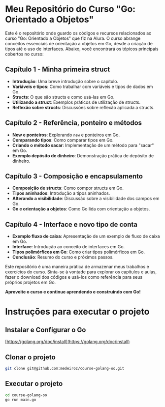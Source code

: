 # Meu Repositório do Curso "Go: Orientado a Objetos"

Este é o repositório onde guardo os códigos e recursos relacionados ao curso "Go: Orientado a Objetos" que fiz na Alura. O curso abrange conceitos essenciais de orientação a objetos em Go, desde a criação de tipos até o uso de interfaces. Abaixo, você encontrará os tópicos principais cobertos no curso:

## Capítulo 1 - Minha primeira struct

- **Introdução**: Uma breve introdução sobre o capítulo.
- **Variáveis e tipos**: Como trabalhar com variáveis e tipos de dados em Go.
- **Structs**: O que são structs e como usá-las em Go.
- **Utilizando a struct**: Exemplos práticos de utilização de structs.
- **Reflexão sobre structs**: Discussões sobre reflexão aplicada a structs.

## Capítulo 2 - Referência, ponteiro e métodos

- **New e ponteiros**: Explorando `new` e ponteiros em Go.
- **Comparando tipos**: Como comparar tipos em Go.
- **Criando o método sacar**: Implementação de um método para "sacar" em Go.
- **Exemplo depósito de dinheiro**: Demonstração prática de depósito de dinheiro.

## Capítulo 3 - Composição e encapsulamento

- **Composição de structs**: Como compor structs em Go.
- **Tipos aninhados**: Introdução a tipos aninhados.
- **Alterando a visibilidade**: Discussão sobre a visibilidade dos campos em Go.
- **Go e orientação a objetos**: Como Go lida com orientação a objetos.

## Capítulo 4 - Interface e novo tipo de conta

- **Exemplo fluxo de caixa**: Apresentação de um exemplo de fluxo de caixa em Go.
- **Interface**: Introdução ao conceito de interfaces em Go.
- **Tipos polimórficos em Go**: Como criar tipos polimórficos em Go.
- **Conclusão**: Resumo do curso e próximos passos.

Este repositório é uma maneira prática de armazenar meus trabalhos e exercícios do curso. Sinta-se à vontade para explorar os capítulos e aulas, fazer o download dos códigos e usá-los como referência para seus próprios projetos em Go.

**Aproveite o curso e continue aprendendo e construindo com Go!**

# Instruções para executar o projeto

## Instalar e Configurar o Go

[https://golang.org/doc/install](https://golang.org/doc/install)

## Clonar o projeto

```bash
git clone git@github.com:medeiroz/course-golang-oo.git
```

## Executar o projeto

```bash
cd course-golang-oo
go run main.go
```

